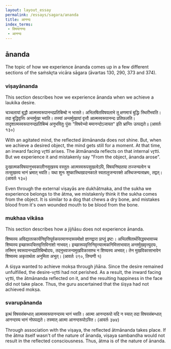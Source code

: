 ```yaml
---
layout: layout_essay
permalink: /essays/sagara/ananda
title: आनन्दः
index_terms:
 - विषयानन्दः
 - आनन्दः
---
```


## ānanda

The topic of how we experience ānanda comes up in a few different sections of the saṁskr̥ta vicāra sāgara (āvartas 130, 290, 373 and 374). 

### viṣayānanda

This section describes how we experience ānanda when we achieve a laukika desire.

<div class="skt" markdown="1">
चञ्चलायां बुद्धौ आत्मस्वरूपानन्दप्रतिबिम्बो न भासते। 
अभिलषितविषयलाभे तु क्षणमात्रं बुद्धिः स्थिरीभवति। 
तदा बुद्धिवृत्तिः अन्तर्मुखा भवति। 
तस्यां अन्तर्मुखायां वृत्तौ आत्मस्वरूपानन्दः प्रतिफलति। 
तादृशात्मस्वरूपानन्दप्रतिबिम्बं अनुभवितुः पुंसः "विषयेभ्यो ममानन्दोऽजायत" इति भ्रान्तिः उत्पद्यते॥ (आवर्तः १३०)
</div>

With an agitated mind, the reflected ātmānanda does not shine.
But, when we achieve a desired object, the mind gets still for a moment. 
At that time, an inward facing vr̥tti arises. 
The ātmānanda reflects on that internal vr̥tti. 
But we experience it and mistakenly say "From the object, ānanda arose".

<div class="skt" markdown="1">
दुःखात्मकविषयानुभवकालीनसुखस्य वस्तुतः आत्मस्वरूपसुखत्वेऽपि, 
विषयनिष्ठतया तज्जन्यत्वेन च तत्सुखस्य भानं भ्रमात् भवति। 
यथा शुनः शुष्कास्थिखादनकाले स्वतालुजन्यरक्ते अस्थिजन्यत्वभ्रमः, तद्वत्। (आवर्तः १३०)
</div>

Even through the external viṣayās are dukhātmaka, and 
the sukha we experience belongs to the ātma, we mistakenly
think it the sukha comes from the object. It is similar to 
a dog that chews a dry bone, and mistakes blood from it's own
wounded mouth to be blood from the bone. 

### mukhaa vikāsa

This section describes how a jijñāsu does not experience ānanda. 

<div class="skt" markdown="1">
शिष्यस्य अविद्यातत्कार्यनिवृत्तिपूर्वकपरमानन्दरूपमोक्षो ज्ञानद्वारा प्राप्तुं इष्टः। 
अभिलषितार्थसिद्ध्यभावाच्च शिष्यस्य इच्छारूपचित्तवृत्तिविनाशो नाभवत्। 
इच्छारूपवृत्तिनिवृत्त्यात्मकनिमित्ताभावात् अन्तर्मुखवृत्त्युदयः, तस्मिन् स्वरूपानन्दप्रतिबिम्बोदयः, तद्नुभवजन्यमुखविकासश्च न शिष्यस्य अभवत्। 
तेन मुखविकासाभावेन शिष्यस्य अकृतार्थता अनुमिता अभूत्। (आवर्तः २९०, तिप्पणी १)
</div>

A śiṣya wanted to achieve mokṣa through jñāna. 
Since the desire remained unfulfilled, the desire-vr̥tti had not perished. 
As a result, the inward facing vr̥tti, the ātmānanda reflected on it, and the resulting 
happiness in the face did not take place. Thus, the guru ascertained that the śiṣya 
had not achieved mokṣa. 

### svarupānanda

<div class="skt" markdown="1">
इत्थं विषयसंबन्धात् आत्मस्वरूपानन्दस्य भानं भवति। 
आत्मा आनन्दरूपो यदि न स्यात् तदा विषयसंबन्धात् आनन्दस्य भानं नोपपद्यते। 
तस्मात् आत्मा आनन्दरूपोऽस्ति। (आवर्तः ३७४)
</div>

Through association with the viṣaya, the reflected ātmānanda takes place. 
If the ātma itself wasn't of the nature of ānanda, viṣaya sambandha would not result in
the reflected consciousness. Thus, ātma is of the nature of ānanda. 

